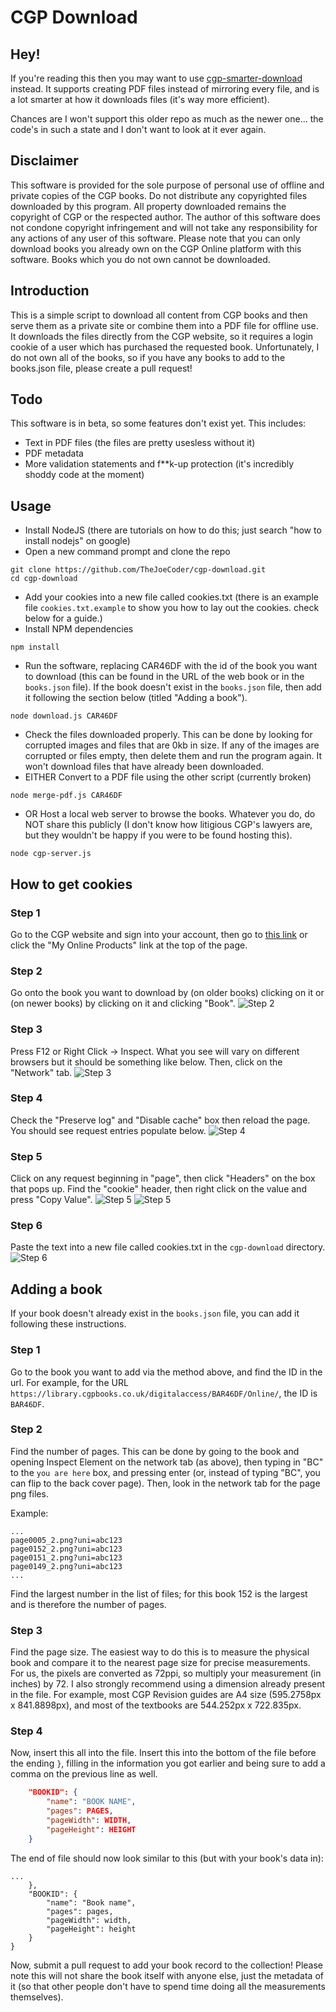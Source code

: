 # CGP Download
## Hey!
If you're reading this then you may want to use [cgp-smarter-download](https://github.com/TheJoeCoder/cgp-smarter-download) instead. It supports creating PDF files instead of mirroring every file, and is a lot smarter at how it downloads files (it's way more efficient).

Chances are I won't support this older repo as much as the newer one... the code's in such a state and I don't want to look at it ever again.

## Disclaimer
This software is provided for the sole purpose of personal use of offline and private copies of the CGP books. Do not distribute any copyrighted files downloaded by this program. All property downloaded remains the copyright of CGP or the respected author. The author of this software does not condone copyright infringement and will not take any responsibility for any actions of any user of this software. Please note that you can only download books you already own on the CGP Online platform with this software. Books which you do not own cannot be downloaded.

## Introduction
This is a simple script to download all content from CGP books and then serve them as a private site or combine them into a PDF file for offline use. It downloads the files directly from the CGP website, so it requires a login cookie of a user which has purchased the requested book. Unfortunately, I do not own all of the books, so if you have any books to add to the books.json file, please create a pull request!

## Todo
This software is in beta, so some features don't exist yet. This includes:
* Text in PDF files (the files are pretty usesless without it)
* PDF metadata
* More validation statements and f**k-up protection (it's incredibly shoddy code at the moment)

## Usage
* Install NodeJS (there are tutorials on how to do this; just search "how to install nodejs" on google)
* Open a new command prompt and clone the repo
```
git clone https://github.com/TheJoeCoder/cgp-download.git
cd cgp-download
```
* Add your cookies into a new file called cookies.txt (there is an example file `cookies.txt.example` to show you how to lay out the cookies. check below for a guide.)
* Install NPM dependencies
```
npm install
```
* Run the software, replacing CAR46DF with the id of the book you want to download (this can be found in the URL of the web book or in the `books.json` file). If the book doesn't exist in the `books.json` file, then add it following the section below (titled "Adding a book").
```
node download.js CAR46DF
```
* Check the files downloaded properly. This can be done by looking for corrupted images and files that are 0kb in size. If any of the images are corrupted or files empty, then delete them and run the program again. It won't download files that have already been downloaded.
* EITHER Convert to a PDF file using the other script (currently broken)
```
node merge-pdf.js CAR46DF
```
* OR Host a local web server to browse the books. Whatever you do, do NOT share this publicly (I don't know how litigious CGP's lawyers are, but they wouldn't be happy if you were to be found hosting this).
```
node cgp-server.js
```

## How to get cookies
### Step 1
Go to the CGP website and sign into your account, then go to [this link](https://www.cgpbooks.co.uk/bookspacedemo) or click the "My Online Products" link at the top of the page.

### Step 2
Go onto the book you want to download by (on older books) clicking on it or (on newer books) by clicking on it and clicking "Book".
![Step 2](https://raw.githubusercontent.com/TheJoeCoder/cgp-download/master/docs-images/step2.png)

### Step 3
Press F12 or Right Click -> Inspect. What you see will vary on different browsers but it should be something like below. Then, click on the "Network" tab.
![Step 3](https://raw.githubusercontent.com/TheJoeCoder/cgp-download/master/docs-images/step3.png)

### Step 4
Check the "Preserve log" and "Disable cache" box then reload the page. You should see request entries populate below.
![Step 4](https://raw.githubusercontent.com/TheJoeCoder/cgp-download/master/docs-images/step4.png)

### Step 5
Click on any request beginning in "page", then click "Headers" on the box that pops up. Find the "cookie" header, then right click on the value and press "Copy Value".
![Step 5](https://raw.githubusercontent.com/TheJoeCoder/cgp-download/master/docs-images/step5.png)
![Step 5](https://raw.githubusercontent.com/TheJoeCoder/cgp-download/master/docs-images/step5-copyvalue.png)

### Step 6
Paste the text into a new file called cookies.txt in the `cgp-download` directory.
![Step 6](https://raw.githubusercontent.com/TheJoeCoder/cgp-download/master/docs-images/step6.png)

## Adding a book
If your book doesn't already exist in the `books.json` file, you can add it following these instructions.
### Step 1
Go to the book you want to add via the method above, and find the ID in the url.
For example, for the URL `https://library.cgpbooks.co.uk/digitalaccess/BAR46DF/Online/`, the ID is `BAR46DF`.

### Step 2
Find the number of pages. This can be done by going to the book and opening Inspect Element on the network tab (as above), then typing in "BC" to the `you are here` box, and pressing enter (or, instead of typing "BC", you can flip to the back cover page). Then, look in the network tab for the page png files.

Example:
```
...
page0005_2.png?uni=abc123
page0152_2.png?uni=abc123
page0151_2.png?uni=abc123
page0149_2.png?uni=abc123
...
```
Find the largest number in the list of files; for this book 152 is the largest and is therefore the number of pages.

### Step 3
Find the page size. The easiest way to do this is to measure the physical book and compare it to the nearest page size for precise measurements. For us, the pixels are converted as 72ppi, so multiply your measurement (in inches) by 72.
I also strongly recommend using a dimension already present in the file. For example, most CGP Revision guides are A4 size (595.2758px x 841.8898px), and most of the textbooks are 544.252px x 722.835px.

### Step 4
Now, insert this all into the file.
Insert this into the bottom of the file before the ending `}`, filling in the information you got earlier and being sure to add a comma on the previous line as well.
```json
    "BOOKID": {
        "name": "BOOK NAME",
        "pages": PAGES,
        "pageWidth": WIDTH,
        "pageHeight": HEIGHT
    }
```

The end of file should now look similar to this (but with your book's data in):
```
...
    },
    "BOOKID": {
        "name": "Book name",
        "pages": pages,
        "pageWidth": width,
        "pageHeight": height
    }
}
```

Now, submit a pull request to add your book record to the collection! Please note this will not share the book itself with anyone else, just the metadata of it (so that other people don't have to spend time doing all the measurements themselves).
